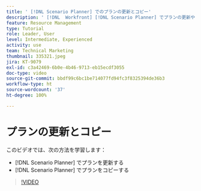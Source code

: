 ```yaml
---
title: ' [!DNL Scenario Planner] でのプランの更新とコピー'
description: ' [!DNL  Workfront] [!DNL Scenario Planner] でプランの更新やコピーを行う方法を説明します。'
feature: Resource Management
type: Tutorial
role: Leader, User
level: Intermediate, Experienced
activity: use
team: Technical Marketing
thumbnail: 335321.jpeg
jira: KT-9079
exl-id: c3a42469-6b0e-4b46-9713-eb15ecdf3055
doc-type: video
source-git-commit: bbdf99c6bc1be714077fd94fc3f8325394de36b3
workflow-type: ht
source-wordcount: '37'
ht-degree: 100%

---
```


# プランの更新とコピー

このビデオでは、次の方法を学習します：

* [!DNL Scenario Planner] でプランを更新する
* [!DNL Scenario Planner] でプランをコピーする

>[!VIDEO](https://video.tv.adobe.com/v/335321/?quality=12&learn=on&enablevpops=1)
